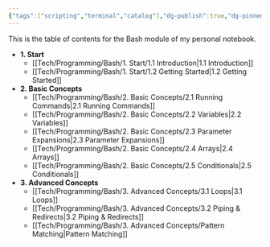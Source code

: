 ```yaml
---
{"tags":["scripting","terminal","catalog"],"dg-publish":true,"dg-pinned":true,"authors":["Atri"],"permalink":"/tech/programming/bash/bash/","pinned":true,"dgPassFrontmatter":true,"created":"2024-03-04T10:56:30.022-05:00","updated":"2024-03-08T03:26:56.643-05:00"}
---
```


This is the table of contents for the Bash module of my personal notebook.


- **1. Start**
  - [[Tech/Programming/Bash/1. Start/1.1 Introduction\|1.1 Introduction]]
  - [[Tech/Programming/Bash/1. Start/1.2 Getting Started\|1.2 Getting Started]]
- **2. Basic Concepts**
  - [[Tech/Programming/Bash/2. Basic Concepts/2.1 Running Commands\|2.1 Running Commands]]
  - [[Tech/Programming/Bash/2. Basic Concepts/2.2 Variables\|2.2 Variables]]
  - [[Tech/Programming/Bash/2. Basic Concepts/2.3 Parameter Expansions\|2.3 Parameter Expansions]]
  - [[Tech/Programming/Bash/2. Basic Concepts/2.4 Arrays\|2.4 Arrays]]
  - [[Tech/Programming/Bash/2. Basic Concepts/2.5 Conditionals\|2.5 Conditionals]]
- **3. Advanced Concepts**
  - [[Tech/Programming/Bash/3. Advanced Concepts/3.1 Loops\|3.1 Loops]]
  - [[Tech/Programming/Bash/3. Advanced Concepts/3.2 Piping & Redirects\|3.2 Piping & Redirects]]
  - [[Tech/Programming/Bash/3. Advanced Concepts/Pattern Matching\|Pattern Matching]]

